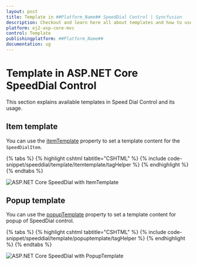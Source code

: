```yaml
---
layout: post
title: Template in ##Platform_Name## SpeedDial Control | Syncfusion
description: Checkout and learn here all about templates and how to use them in ##Platform_Name## SpeedDial control of Syncfusion Essential JS 2 and more details.
platform: ej2-asp-core-mvc
control: Template
publishingplatform: ##Platform_Name##
documentation: ug
---
```


# Template in ASP.NET Core SpeedDial Control

This section explains available templates in Speed Dial Control and its usage.

## Item template

You can use the [itemTemplate](https://help.syncfusion.com/cr/aspnetcore-js2/Syncfusion.EJ2.Buttons.SpeedDial.html#Syncfusion_EJ2_Buttons_SpeedDial_ItemTemplate) property to set a template content for the `SpeedDialItem`.

{% tabs %}
{% highlight cshtml tabtitle="CSHTML" %}
{% include code-snippet/speeddial/template/itemtemplate/tagHelper %}
{% endhighlight %}
{% endtabs %}

![ASP.NET Core SpeedDial with ItemTemplate](images/SpeedDial-ItemTemplate.png)

## Popup template

You can use the [popupTemplate](https://help.syncfusion.com/cr/aspnetcore-js2/Syncfusion.EJ2.Buttons.SpeedDial.html#Syncfusion_EJ2_Buttons_SpeedDial_PopupTemplate) property to set a template content for popup of  SpeedDial control.

{% tabs %}
{% highlight cshtml tabtitle="CSHTML" %}
{% include code-snippet/speeddial/template/popuptemplate/tagHelper %}
{% endhighlight %}
{% endtabs %}

![ASP.NET Core SpeedDial with PopupTemplate](images/SpeedDial-PopupTemplate.png)